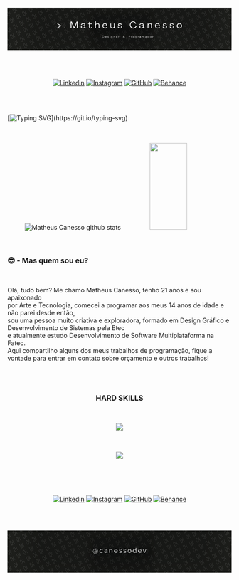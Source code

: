 <div align="center">
  
![Banner](https://github.com/MatheusCanesso/MatheusCanesso/blob/main/img/imgTopHeader.png)

</div>
<br>

<br>

<div align="center" padding="15px">
  
[![Linkedin](https://img.shields.io/badge/LinkedIn-0077B5?style=for-the-badge&logo=linkedin&logoColor=white)](https://www.linkedin.com/in/matheus-canesso-bbbb65202/)
[![Instagram](https://img.shields.io/badge/Instagram-E4405F?style=for-the-badge&logo=instagram&logoColor=white)]()
[![GitHub](https://img.shields.io/badge/GitHub-100000?style=for-the-badge&logo=github&logoColor=white)](https://github.com/MatheusCanesso)
[![Behance](https://img.shields.io/badge/-Behance-blue?style=for-the-badge&logo=behance&logoColor=white)](https://www.behance.net/matheuscanesso)

</div>

<br>

<br>

[![Typing SVG](https://readme-typing-svg.herokuapp.com/?color=FFFFFF&size=35&center=true&vCenter=true&width=1000&lines=Bem-vindo(a)+ao+meu+Github!)](https://git.io/typing-svg)

<br>

<br>

<div align="center">  
  <img width="49%" height="195px" src="https://github-readme-stats.vercel.app/api?username=MatheusCanesso&show_icons=true&count_private=true&hide_border=true&title_color=FD1FD7&icon_color=402CF9&text_color=c9d1d9&bg_color=0d1117" alt="Matheus Canesso github stats" /> 
  <img width="41%" height="195px" src="https://github-readme-stats.vercel.app/api/top-langs/?username=MatheusCanesso&layout=compact&hide_border=true&title_color=FD1FD7&text_color=c9d1d9&bg_color=0d1117" />
</div>

<br>

<br>

<div align="left">
<h3>😎 - Mas quem sou eu?</h3>

<br>

<p>Olá, tudo bem? Me chamo Matheus Canesso, tenho 21 anos e sou apaixonado<br>
  por Arte e Tecnologia, comecei a programar aos meus 14 anos de idade e não parei desde então,<br>
  sou uma pessoa muito criativa e exploradora, formado em Design Gráfico e Desenvolvimento de Sistemas pela Etec<br>
  e atualmente estudo Desenvolvimento de Software Multiplataforma na Fatec.<br>
  Aqui compartilho alguns dos meus trabalhos de programação, fique a vontade para entrar em contato sobre orçamento e outros trabalhos!
</p>

</div>

<br>

<br>

<h3 align="center" padding-top="10px">HARD SKILLS</h3>

<br>

<div align="center">
  <p align="center">
  <a href="https://skillicons.dev">
    <img src="https://skillicons.dev/icons?i=html,css,js,bootstrap,materialui,react,typescript,tailwind,vite,androidstudio,java,spring,mysql,firebase" />
  </a>
</p>
</div>

<br>

<div align="center">
  <div align="center">
  <p align="center">
  <a href="https://skillicons.dev">
    <img src="https://skillicons.dev/icons?i=figma,ai,ps,ae,xd" />
  </a>
</p>
</div>
</div>

<br>

<br>

<br>

<div align="center" padding="15px">
  
[![Linkedin](https://img.shields.io/badge/LinkedIn-0077B5?style=for-the-badge&logo=linkedin&logoColor=white)](https://www.linkedin.com/in/matheus-canesso-bbbb65202/)
[![Instagram](https://img.shields.io/badge/Instagram-E4405F?style=for-the-badge&logo=instagram&logoColor=white)]()
[![GitHub](https://img.shields.io/badge/GitHub-100000?style=for-the-badge&logo=github&logoColor=white)](https://github.com/MatheusCanesso)
[![Behance](https://img.shields.io/badge/-Behance-blue?style=for-the-badge&logo=behance&logoColor=white)](https://www.behance.net/matheuscanesso)

</div>

<br>

<br>

<div align="center">
  
![Banner](https://github.com/MatheusCanesso/MatheusCanesso/blob/main/img/imgBottomHeader.png)

</div>
